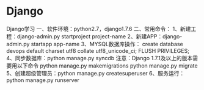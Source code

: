 # Django
Django学习
一、软件环境：python2.7，django1.7.6
二、常用命令：
1、新建工程：django-admin.py startproject project-name
2、新建APP：django-admin.py startapp app-name
3、MYSQL数据库操作：
create database devops default charset utf8 collate utf8_unicode_ci;
FLUSH PRIVILEGES;
4、同步数据库：python manage.py syncdb
注意：Django 1.7.1及以上的版本需要用以下命令
python manage.py makemigrations
python manage.py migrate
5、创建超级管理员：python manage.py createsuperuser
6、服务运行：python manage.py runserver
